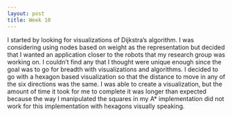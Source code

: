 ```yaml
---
layout: post
title: Week 10
---
```


I started by looking for visualizations of Dijkstra’s algorithm. I was considering using nodes based on weight as the representation but decided that I wanted an application closer to the robots that my research group was working on. I couldn’t find any that I thought were unique enough since the goal was to go for breadth with visualizations and algorithms. I decided to go with a hexagon based visualization so that the distance to move in any of the six directions was the same. I was able to create a visualization, but the amount of time it took for me to complete it was longer than expected because the way I manipulated the squares in my A* implementation did not work for this implementation with hexagons visually speaking.
